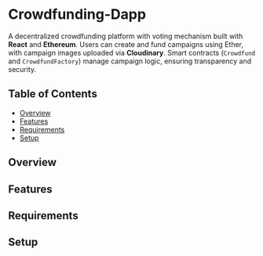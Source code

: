 # Crowdfunding-Dapp

A decentralized crowdfunding platform with voting mechanism built with **React** and **Ethereum**. Users can create and fund campaigns using Ether, with campaign images uploaded via **Cloudinary**. Smart contracts (`Crowdfund` and `CrowdfundFactory`) manage campaign logic, ensuring transparency and security.

## Table of Contents
- [Overview](#overview)
- [Features](#features)
- [Requirements](#requirements)
- [Setup](#setup)


## Overview


## Features


## Requirements


## Setup